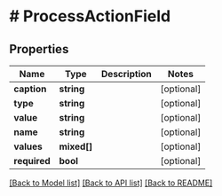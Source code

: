 # # ProcessActionField

## Properties

Name | Type | Description | Notes
------------ | ------------- | ------------- | -------------
**caption** | **string** |  | [optional]
**type** | **string** |  | [optional]
**value** | **string** |  | [optional]
**name** | **string** |  | [optional]
**values** | **mixed[]** |  | [optional]
**required** | **bool** |  | [optional]

[[Back to Model list]](../../README.md#models) [[Back to API list]](../../README.md#endpoints) [[Back to README]](../../README.md)
